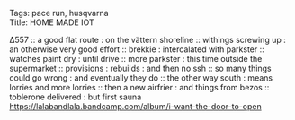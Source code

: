 Tags: pace run, husqvarna      
Title: HOME MADE IOT
  
∆557 :: a good flat route : on the vättern shoreline :: withings screwing up : an otherwise very good effort :: brekkie : intercalated with parkster :: watches paint dry : until drive :: more parkster : this time outside the supermarket :: provisions : rebuilds : and then no ssh :: so many things could go wrong : and eventually they do :: the other way south : means lorries and more lorries :: then a new airfrier : and things from bezos :: toblerone delivered : but first sauna  
<https://lalabandlala.bandcamp.com/album/i-want-the-door-to-open>  
